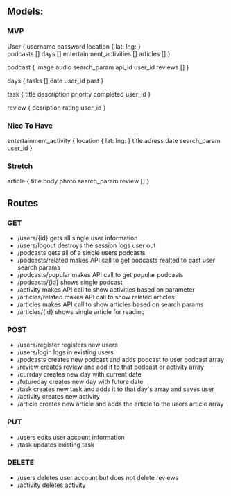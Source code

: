 ## Models: 

### MVP

User {
	username
	password
	location {
		lat:
		lng:
}	
	podcasts []
	days []
	entertainment_activities []
	articles []
}

podcast {
	image
	audio
	search_param
	api_id
	user_id
	reviews []
}

days {
	tasks []
	date
	user_id
	past
}

task {
	title
	description
	priority
	completed
	user_id
}

review {
	desription
	rating
	user_id
}

### Nice To Have

entertainment_activity {
	location {
		lat:
		lng:
}
	title
	adress
	date
	search_param
	user_id
}

### Stretch

article {
	title
	body
	photo
	search_param
	review []
}

## Routes

### GET
* /users/{id} gets all single user information
* /users/logout destroys the session logs user out
* /podcasts gets all of a single users podcasts
* /podcasts/related makes API call to get podcasts realted to past user search params
* /podcasts/popular makes API call to get popular podcasts
* /podcasts/{id} shows single podcast
* /activity makes API call to show activities based on parameter
* /articles/related makes API call to show related articles
* /articles makes API call to show articles based on search params
* /articles/{id} shows single article for reading


### POST
* /users/register registers new users
* /users/login logs in existing users
* /podcasts creates new podcast and adds podcast to user podcast array
* /review creates review and add it to that podcast or activity array
* /currday creates new day with current date
* /futureday creates new day with future date
* /task creates new task and adds it to that day's array and saves user
* /activity creates new activity
* /article creates new article and adds the article to the users article array

### PUT
* /users edits user account information
* /task updates existing task

### DELETE
* /users deletes user account but does not delete reviews
* /activity deletes activity



























